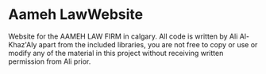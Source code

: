 # Aameh LawWebsite

Website for the AAMEH LAW FIRM in calgary. All code is written by Ali Al-Khaz'Aly apart from the included libraries, 
you are not free to copy or use or modify any of the material in this project without receiving written permission from Ali prior.
